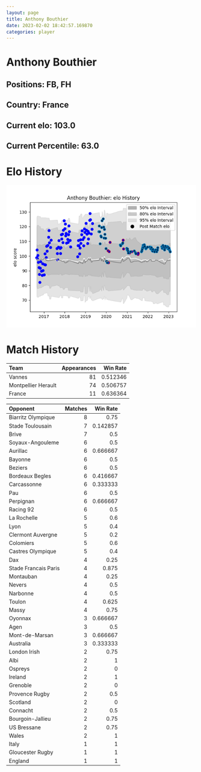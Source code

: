 ```yaml
---  
layout: page  
title: Anthony Bouthier  
date: 2023-02-02 18:42:57.169870  
categories: player  
---
```

# Anthony Bouthier

## Positions: FB, FH

## Country: France

## Current elo: 103.0

## Current Percentile: 63.0

# Elo History


![elo history](history_AnthonyBouthier.png)
# Match History


| Team                |   Appearances |   Win Rate |
|:--------------------|--------------:|-----------:|
| Vannes              |            81 |   0.512346 |
| Montpellier Herault |            74 |   0.506757 |
| France              |            11 |   0.636364 |

| Opponent             |   Matches |   Win Rate |
|:---------------------|----------:|-----------:|
| Biarritz Olympique   |         8 |   0.75     |
| Stade Toulousain     |         7 |   0.142857 |
| Brive                |         7 |   0.5      |
| Soyaux-Angouleme     |         6 |   0.5      |
| Aurillac             |         6 |   0.666667 |
| Bayonne              |         6 |   0.5      |
| Beziers              |         6 |   0.5      |
| Bordeaux Begles      |         6 |   0.416667 |
| Carcassonne          |         6 |   0.333333 |
| Pau                  |         6 |   0.5      |
| Perpignan            |         6 |   0.666667 |
| Racing 92            |         6 |   0.5      |
| La Rochelle          |         5 |   0.6      |
| Lyon                 |         5 |   0.4      |
| Clermont Auvergne    |         5 |   0.2      |
| Colomiers            |         5 |   0.6      |
| Castres Olympique    |         5 |   0.4      |
| Dax                  |         4 |   0.25     |
| Stade Francais Paris |         4 |   0.875    |
| Montauban            |         4 |   0.25     |
| Nevers               |         4 |   0.5      |
| Narbonne             |         4 |   0.5      |
| Toulon               |         4 |   0.625    |
| Massy                |         4 |   0.75     |
| Oyonnax              |         3 |   0.666667 |
| Agen                 |         3 |   0.5      |
| Mont-de-Marsan       |         3 |   0.666667 |
| Australia            |         3 |   0.333333 |
| London Irish         |         2 |   0.75     |
| Albi                 |         2 |   1        |
| Ospreys              |         2 |   0        |
| Ireland              |         2 |   1        |
| Grenoble             |         2 |   0        |
| Provence Rugby       |         2 |   0.5      |
| Scotland             |         2 |   0        |
| Connacht             |         2 |   0.5      |
| Bourgoin-Jallieu     |         2 |   0.75     |
| US Bressane          |         2 |   0.75     |
| Wales                |         2 |   1        |
| Italy                |         1 |   1        |
| Gloucester Rugby     |         1 |   1        |
| England              |         1 |   1        |